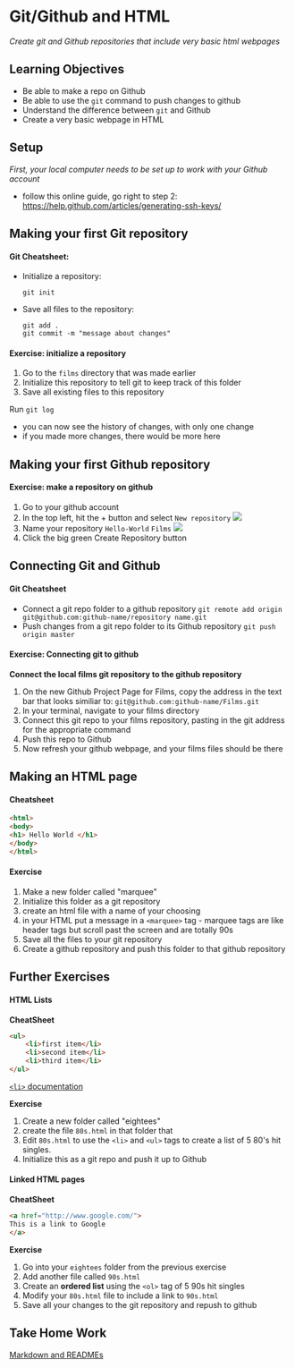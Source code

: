 # Git/Github and HTML
*Create git and Github repositories that include very basic html webpages*

## Learning Objectives

- Be able to make a repo on Github
- Be able to use the ```git``` command to push changes to github
- Understand the difference between ```git``` and Github
- Create a very basic webpage in HTML

## Setup
*First, your local computer needs to be set up to work with your Github account*
- follow this online guide, go right to step 2: https://help.github.com/articles/generating-ssh-keys/

## Making your first Git repository

#### Git Cheatsheet:
  - Initialize a repository:

        git init

  - Save all files to the repository:

        git add .
        git commit -m "message about changes"

#### Exercise: initialize a repository
  1. Go to the ```films``` directory that was made earlier
  2. Initialize this repository to tell git to keep track of this folder
  3. Save all existing files to this repository

Run ```git log```
  - you can now see the history of changes, with only one change
  - if you made more changes, there would be more here

## Making your first Github repository

#### Exercise: make a repository on github
  1. Go to your github account
  2. In the top left, hit the + button and select ```New repository``` ![](https://help.github.com/assets/images/help/repository/repo-create.png)
  3. Name your repository ```Hello-World``` ```Films```  ![](https://help.github.com/assets/images/help/repository/repo-create-name.png)
  4. Click the big green Create Repository button


## Connecting Git and Github

#### Git Cheatsheet
  - Connect a git repo folder to a github repository ```git remote add origin git@github.com:github-name/repository name.git```
  - Push changes from a git repo folder to its Github repository ```git push origin master```

#### Exercise: Connecting git to github
**Connect the local films git repository to the github repository**
  1. On the new Github Project Page for Films, copy the address in the text bar that looks similiar to: ```git@github.com:github-name/Films.git```
  2. In your terminal, navigate to your films directory
  3. Connect this git repo to your films repository, pasting in the git address for the appropriate command
  4. Push this repo to Github
  5. Now refresh your github webpage, and your films files should be there


## Making an HTML page

#### Cheatsheet
```html
<html>
<body>
<h1> Hello World </h1>
</body>
</html>
```

#### Exercise
  1. Make a new folder called "marquee"
  2. Initialize this folder as a git repository
  3. create an html file with a name of your choosing
  4. in your HTML put a message in a ```<marquee>``` tag
    - marquee tags are like header tags but scroll past the screen and are totally 90s
  5. Save all the files to your git repository
  6. Create a github repository and push this folder to that github repository

## Further Exercises

#### HTML Lists
**CheatSheet**
```html
<ul>
    <li>first item</li>
    <li>second item</li>
    <li>third item</li>
</ul>
```
[```<li>``` documentation](https://developer.mozilla.org/en-US/docs/Web/HTML/Element/li)

**Exercise**
  1. Create a new folder called "eightees"
  2. create the file ```80s.html``` in that folder that
  3. Edit ```80s.html``` to use the ```<li>``` and ```<ul>``` tags to create a list of 5 80's hit singles.
  4. Initialize this as a git repo and push it up to Github

#### Linked HTML pages
**CheatSheet**
```html
<a href="http://www.google.com/">
This is a link to Google
</a>
```
**Exercise**
  1. Go into your ```eightees``` folder from the previous exercise
  2. Add another file called ```90s.html```
  3. Create an **ordered list** using the ```<ol>``` tag of 5 90s hit singles
  4. Modify your ```80s.html``` file to include a link to ```90s.html```
  5. Save all your changes to the git repository and repush to github

## Take Home Work
[Markdown and READMEs](markdown.md)
